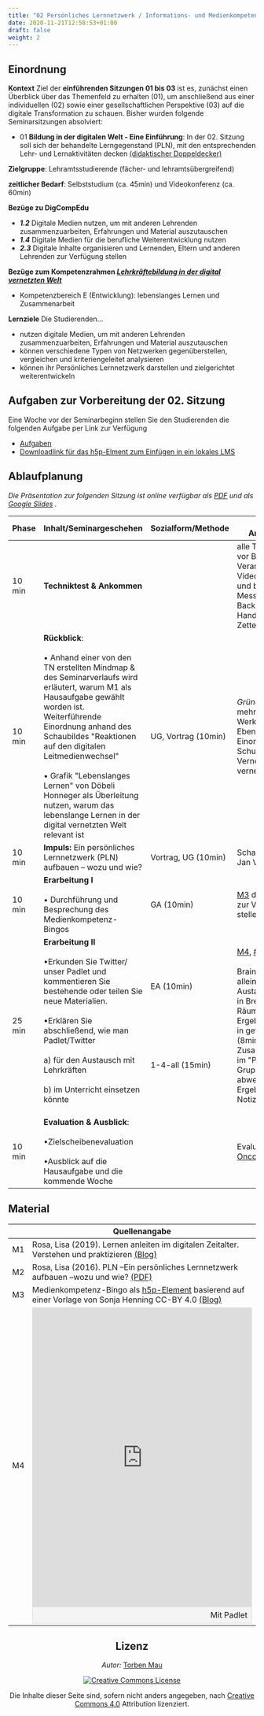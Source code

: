 ```yaml
---
title: "02 Persönliches Lernnetzwerk / Informations- und Medienkompetenz"
date: 2020-11-21T12:58:53+01:00
draft: false
weight: 2
---
```



## Einordnung 
**Kontext**
Ziel der **einführenden Sitzungen 01 bis 03** ist es, zunächst einen Überblick über das Themenfeld zu erhalten (01), um anschließend  aus einer individuellen (02) sowie einer gesellschaftlichen Perspektive (03) auf die digitale Transformation zu schauen. Bisher wurden folgende Seminarsitzungen absolviert:

* 01 **Bildung in der digitalen Welt - Eine Einführung**: In der 02. Sitzung soll sich der behandelte Lerngegenstand (PLN), mit den entsprechenden Lehr- und Lernaktivitäten decken [(didaktischer Doppeldecker)](http://www.hochschuldidaktik.uzh.ch/dam/jcr:ffffffff-9a08-8cca-0000-000074ad5774/A_Z_Doppeldecker_17_08_2011.pdf)

**Zielgruppe**: Lehramtsstudierende (fächer- und lehramtsübergreifend) 

**zeitlicher Bedarf**:   Selbststudium (ca. 45min) und Videokonferenz (ca. 60min) 

**Bezüge zu DigCompEdu** 
+ ***1.2*** Digitale Medien nutzen, um mit anderen Lehrenden zusammenzuarbeiten, Erfahrungen und Material auszutauschen
+ ***1.4*** Digitale Medien für die berufliche Weiterentwicklung nutzen 
+ ***2.3*** Digitale Inhalte organisieren und Lernenden, Eltern und anderen Lehrenden zur Verfügung stellen

**Bezüge zum Kompetenzrahmen *[Lehrkräftebildung in der digital vernetzten Welt](http://www.lehrerbildungsverbund-niedersachsen.de/index.php?s=KompetenzrahmenLehrkraeftebildunginderdigitalvernetztenWelt)*** 
+  Kompetenzbereich E (Entwicklung): lebenslanges Lernen und Zusammenarbeit

 **Lernziele** 
 Die Studierenden... 
+ nutzen  digitale Medien, um mit anderen Lehrenden zusammenzuarbeiten, Erfahrungen und Material auszutauschen 
+ können verschiedene Typen von Netzwerken gegenüberstellen, vergleichen und kriteriengeleitet analysieren 
+ können ihr Persönliches Lernnetzwerk darstellen und zielgerichtet weiterentwickeln




## Aufgaben zur Vorbereitung der 02. Sitzung


Eine Woche vor der Seminarbeginn stellen Sie den Studierenden die folgenden  Aufgabe per Link zur Verfügung

* [Aufgaben](https://lehrerbildung.github.io/4_die_sitzungen/f_aufgaben/)
* [Downloadlink für das h5p-Elment zum Einfügen in ein lokales LMS](https://github.com/Lehrerbildung/BKD-github/raw/main/content/h5pElemente/2-persoenliches_Lernnetzwerk.h5p) 


## Ablaufplanung 

*Die Präsentation zur folgenden Sitzung ist online verfügbar als  [PDF](https:) und als [Google Slides](https://docs.google.com/presentation/d/1DgFsmLRMPLphKLNKLPA7UxbUlG_rG2J2pNxoQZ69JMw/edit)  .*

| Phase | Inhalt/Seminargeschehen | Sozialform/Methode | Material & Anmerkungen |
| -------- | -------- | -------- | -------- |
|  10 min |  **Techniktest & Ankommen** |  |alle TN sind 10 min vor Beginn der Veranstaltung im Videokonferenzraum  und bei einem Messenger (als Backup) online. Handy, Stift und Zettel liegen bereit  |
| 10 min | **Rückblick**: <br></br>  • Anhand einer von den TN erstellten Mindmap & des Seminarverlaufs wird erläutert, warum M1 als Hausaufgabe gewählt worden ist. Weiterführende Einordnung anhand des Schaubildes "Reaktionen auf den digitalen Leitmedienwechsel"  <br></br> • Grafik  "Lebenslanges Lernen" von Döbeli Honneger als Überleitung nutzen, warum das lebenslange Lernen in der digital vernetzten Welt relevant ist|UG, Vortrag (10min) | *Gründe*: Medien sind mehr als Werkzeuge, gesell. Ebene und Einordnung, Schulbezug, PLN, Vernetzung lernen - vernetztes Lernen|
|  10 min | **Impuls:** Ein persönliches Lernnetzwerk (PLN) aufbauen – wozu und wie? | Vortrag, UG (10min) | Schaubild PLN von Jan Vedder und  [M2](https://shiftingschool.files.wordpress.com/2016/02/handout.pdf) |
| 10 min  | **Erarbeitung I** <br></br> • Durchführung und Besprechung des Medienkompetenz-Bingos   | GA (10min) | [M3](https://einstiegh5p.de/inhalt/18106) den TN als Link zur Verfügung stellen| 
| 25 min | **Erarbeitung II**<br></br>•Erkunden Sie Twitter/ unser Padlet und kommentieren Sie bestehende oder teilen Sie neue Materialien.  <br></br>•Erklären Sie abschließend, wie man Padlet/Twitter  <br></br> a) für den Austausch mit Lehrkräften<br></br> b) im Unterricht einsetzen könnte <br></br> | EA (10min) <br></br> <br></br> <br></br><br></br>1-4-all (15min) | [M4](https://padlet.com/basiskompetenzdigitalisierung/bkd2020_klon), [#BKD2020](https://twitter.com/hashtag/bkd2020)<br></br> Brainstorming alleine (2min) Austausch zu viert in BreakOut-Räumen mit Ergebnissicherung in geteilten Notizen (8min) => Zusammenführung im "Plenum". Gruppen posten abwechselnd ihre Ergebnisse in Notizen (5min)    |
| 10 min | **Evaluation & Ausblick**: <br></br>•Zielscheibenevaluation  <br></br>•Ausblick auf die Hausaufgabe und die kommende Woche |  | Evaluation via [Oncoo](https://oncoo.de/oncoo.php) |




## Material
|  | Quellenangabe | 
| -------- | -------- | 
| M1     | Rosa, Lisa  (2019).  Lernen anleiten im digitalen Zeitalter. Verstehen und praktizieren [(Blog)](https://shiftingschool.wordpress.com/2019/04/01/lernen-anleiten-im-digitalen-zeitalter-verstehen-und-praktizieren/) | 
| M2 | Rosa, Lisa  (2016). PLN –Ein persönliches Lernnetzwerk aufbauen –wozu und wie? [(PDF)](https://shiftingschool.files.wordpress.com/2016/02/handout.pdf)| 
| M3 | Medienkompetenz-Bingo als [h5p-Element](https://einstiegh5p.de/inhalt/18106) basierend auf einer Vorlage von Sonja Henning CC-BY 4.0 [(Blog)](https://sonnigeeinsichten.jimdofree.com/2018/12/02/auf-schatzsuche-im-kollegium-mit-dem-medienkompetenzbingo/) | 
| M4 | <div class="padlet-embed" style="border:1px solid rgba(0,0,0,0.1);border-radius:2px;box-sizing:border-box;overflow:hidden;position:relative;width:100%;background:#F4F4F4"><p style="padding:0;margin:0"><iframe src="https://padlet.com/embed/7pfve3z2sa7ix7oi" frameborder="0" allow="camera;microphone;geolocation" style="width:100%;height:608px;display:block;padding:0;margin:0"></iframe></p><div style="padding:8px;text-align:right;margin:0;"><a href="https://padlet.com?ref=embed" style="padding:0;margin:0;border:none;display:block;line-height:1;height:16px" target="_blank"><img src="https://padlet.net/embeds/made_with_padlet.png" width="86" height="16" style="padding:0;margin:0;background:none;border:none;display:inline;box-shadow:none" alt="Mit Padlet erstellt"></a></div></div> | 




<center>

## Lizenz
*Autor:* [Torben Mau](https://twitter.com/torbenmau)


<a rel="license" href="http://creativecommons.org/licenses/by/4.0/"><img alt="Creative Commons License" style="border-width:0" src="https://i.creativecommons.org/l/by/4.0/88x31.png" /></a><br/><p>Die Inhalte dieser Seite sind, sofern nicht anders angegeben, nach <a rel="license" href="http://creativecommons.org/licenses/by/4.0/">Creative Commons 4.0</a> Attribution lizenziert.</p>


</center>
